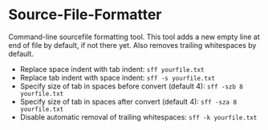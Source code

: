 # Source-File-Formatter
Command-line sourcefile formatting tool.
This tool adds a new empty line at end of file by default, if not there yet.
Also removes trailing whitespaces by default.

* Replace space indent with tab indent: `sff yourfile.txt`
* Replace tab indent with space indent: `sff -s yourfile.txt`
* Specify size of tab in spaces before convert (default 4): `sff -szb 8 yourfile.txt`
* Specify size of tab in spaces after convert (default 4): `sff -sza 8 yourfile.txt`
* Disable automatic removal of trailing whitespaces: `sff -k yourfile.txt`
